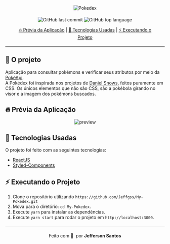 <div align="center" style="margin-bottom: 20px;">
  <img alt="Pokedex" src="https://archives.bulbagarden.net/media/upload/4/4b/Pok%C3%A9dex_logo.png" width="auto" heigth="auto"/>
</div>

<div align="center" style="margin: 20px;">

![GitHub last commit](https://img.shields.io/github/last-commit/Jeffgss/My-Pokedex?color=green&style=flat-square)
![GitHub top language](https://img.shields.io/github/languages/top/Jeffgss/My-Pokedex?color=%23f7df1e&style=flat-square)

  <p align="center" >
    <a href="#-prévia-da-aplicação"> 🔥 Prévia da Aplicação</a> |
    <a href="#-tecnologias-usadas"> 🚀 Tecnologias Usadas</a> |
    <a href="#%EF%B8%8F-executando-o-projeto"> ⚡️ Executando o Projeto </a> 
  </p>
</div>

<hr />

## 🎱 O projeto

Aplicação para consultar pokémons e verificar seus atributos por meio da <a href="https://pokeapi.co/" target="_blank">PokéApi</a>. </br>
A Pokédex foi inspirada nos projetos de <a href="https://codepen.io/daniel-snows" target="_blank">Daniel Snows</a>, feitos puramente em CSS. Os únicos elementos que não são CSS, são a pokébola girando no visor e a imagem dos pokémons buscados.

## 🔥 Prévia da Aplicação

<div align="center"> 
<img src="https://www.imagemhost.com.br/images/2022/08/12/Captura-de-Tela-2022-08-12-as-12.47.04.png" alt="preview"/>
</div>

## 🚀 Tecnologias Usadas

O projeto foi feito com as seguintes tecnologias:

- [ReactJS](https://pt-br.reactjs.org/)
- [Styled-Components](https://styled-components.com/)

## ⚡️ Executando o Projeto

1. Clone o repositório utilizando `https://github.com/Jeffgss/My-Pokedex.git`
2. Mova para o diretório: `cd My-Pokedex`.<br />
3. Execute `yarn` para instalar as dependências.<br />
4. Execute `yarn start` para rodar o projeto em `http://localhost:3000`.

<p align="center" style="margin-top: 20px; border-top: 1px solid #eee; padding-top: 20px;">Feito com 💛&#160; por <strong> Jefferson Santos</strong> </p>
